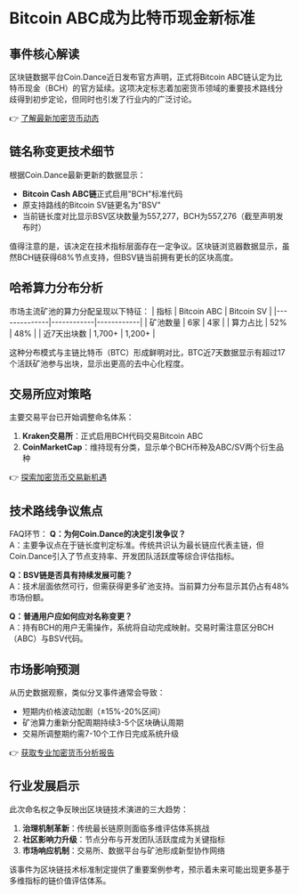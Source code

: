# Bitcoin ABC成为比特币现金新标准

## 事件核心解读
区块链数据平台Coin.Dance近日发布官方声明，正式将Bitcoin ABC链认定为比特币现金（BCH）的官方延续。这项决定标志着加密货币领域的重要技术路线分歧得到初步定论，但同时也引发了行业内的广泛讨论。

👉 [了解最新加密货币动态](https://bit.ly/okx_welcome)

## 链名称变更技术细节
根据Coin.Dance最新更新的数据显示：
- **Bitcoin Cash ABC链**正式启用"BCH"标准代码
- 原支持路线的Bitcoin SV链更名为"BSV"
- 当前链长度对比显示BSV区块数量为557,277，BCH为557,276（截至声明发布时）

值得注意的是，该决定在技术指标层面存在一定争议。区块链浏览器数据显示，虽然BCH链获得68%节点支持，但BSV链当前拥有更长的区块高度。

## 哈希算力分布分析
市场主流矿池的算力分配呈现以下特征：
| 指标         | Bitcoin ABC | Bitcoin SV |
|--------------|------------|------------|
| 矿池数量     | 6家        | 4家        |
| 算力占比     | 52%        | 48%        |
| 近7天出块数 | 1,700+     | 1,200+     |

这种分布模式与主链比特币（BTC）形成鲜明对比，BTC近7天数据显示有超过17个活跃矿池参与出块，显示出更高的去中心化程度。

## 交易所应对策略
主要交易平台已开始调整命名体系：
1. **Kraken交易所**：正式启用BCH代码交易Bitcoin ABC
2. **CoinMarketCap**：维持现有分类，显示单个BCH币种及ABC/SV两个衍生品种

👉 [探索加密货币交易新机遇](https://bit.ly/okx_welcome)

## 技术路线争议焦点
FAQ环节：
**Q：为何Coin.Dance的决定引发争议？**  
A：主要争议点在于链长度判定标准。传统共识认为最长链应代表主链，但Coin.Dance引入了节点支持率、开发团队活跃度等综合评估指标。

**Q：BSV链是否具有持续发展可能？**  
A：技术层面依然可行，但需获得更多矿池支持。当前算力分布显示其仍占有48%市场份额。

**Q：普通用户应如何应对名称变更？**  
A：持有BCH的用户无需操作，系统将自动完成映射。交易时需注意区分BCH（ABC）与BSV代码。

## 市场影响预测
从历史数据观察，类似分叉事件通常会导致：
- 短期内价格波动加剧（±15%-20%区间）
- 矿池算力重新分配周期持续3-5个区块确认周期
- 交易所调整期约需7-10个工作日完成系统升级

👉 [获取专业加密货币分析报告](https://bit.ly/okx_welcome)

## 行业发展启示
此次命名权之争反映出区块链技术演进的三大趋势：
1. **治理机制革新**：传统最长链原则面临多维评估体系挑战
2. **社区影响力升级**：节点分布与开发团队活跃度成为关键指标
3. **市场响应机制**：交易所、数据平台与矿池形成新型协作网络

该事件为区块链技术标准制定提供了重要案例参考，预示着未来可能出现更多基于多维指标的链价值评估体系。